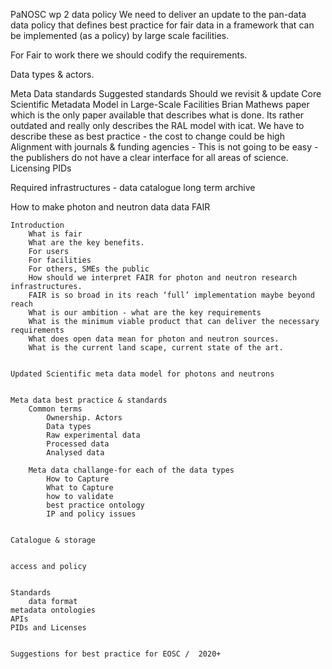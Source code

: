 PaNOSC wp 2 data policy
We need to deliver an update to the pan-data data policy that defines best practice for fair data in a framework that can be implemented (as a policy) by large scale facilities. 

For Fair to work there we should codify the requirements. 

Data types & actors.

Meta Data standards
    Suggested standards
        Should we revisit & update Core Scientific Metadata Model in Large-Scale Facilities Brian Mathews paper which is the only paper available that                    describes what is done. Its rather outdated and really only describes the RAL model with icat.
        We have to describe these as best practice - the cost to change could be high
    Alignment with journals & funding agencies - This is not going to be easy - the publishers do not have a clear interface for all areas of science. 
    Licensing 
    PIDs

Required infrastructures - data catalogue long term archive 


How to make photon and neutron data data FAIR

    Introduction 
        What is fair
        What are the key benefits.
        For users 
        For facilities 
        For others, SMEs the public
        How should we interpret FAIR for photon and neutron research infrastructures.
        FAIR is so broad in its reach ‘full’ implementation maybe beyond reach 
        What is our ambition - what are the key requirements 
        What is the minimum viable product that can deliver the necessary requirements 
        What does open data mean for photon and neutron sources.
        What is the current land scape, current state of the art.


    Updated Scientific meta data model for photons and neutrons 


    Meta data best practice & standards
        Common terms
            Ownership. Actors
            Data types
            Raw experimental data
            Processed data
            Analysed data 

        Meta data challange-for each of the data types
            How to Capture
            What to Capture
            how to validate
            best practice ontology 
            IP and policy issues


    Catalogue & storage 


    access and policy


    Standards
        data format
    metadata ontologies
    APIs
    PIDs and Licenses


    Suggestions for best practice for EOSC /  2020+